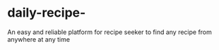 # daily-recipe-
An easy and reliable platform for recipe seeker to find any recipe from anywhere at any time
